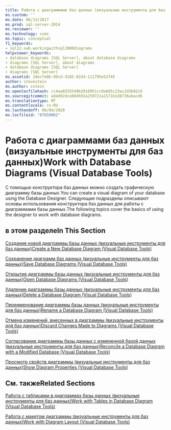 ```yaml
---
title: Работа с диаграммами баз данных (визуальные инструменты для баз данных) | Документация Майкрософт
ms.custom: ''
ms.date: 06/13/2017
ms.prod: sql-server-2014
ms.reviewer: ''
ms.technology: ssms
ms.topic: conceptual
f1_keywords:
- sql12.swb.workingwithsql2000diagrams
helpviewer_keywords:
- database diagrams [SQL Server], about database diagrams
- diagrams [SQL Server], about diagrams
- database diagrams [SQL Server]
- diagrams [SQL Server]
ms.assetid: 2dec7e0b-99cd-4185-8334-111795e52f45
author: stevestein
ms.author: sstein
ms.openlocfilehash: cc4aa8255549b2010951cc0a665c23ac2d3b02c6
ms.sourcegitcommit: ad4d92dce894592a259721a1571b1d8736abacdb
ms.translationtype: MT
ms.contentlocale: ru-RU
ms.lasthandoff: 08/04/2020
ms.locfileid: "87659062"
---
```

# <a name="work-with-database-diagrams-visual-database-tools"></a><span data-ttu-id="45fd0-102">Работа с диаграммами баз данных (визуальные инструменты для баз данных)</span><span class="sxs-lookup"><span data-stu-id="45fd0-102">Work with Database Diagrams (Visual Database Tools)</span></span>
  <span data-ttu-id="45fd0-103">С помощью конструктора баз данных можно создать графическую диаграмму базы данных.</span><span class="sxs-lookup"><span data-stu-id="45fd0-103">You can create a visual diagram of your database using the Database Designer.</span></span> <span data-ttu-id="45fd0-104">Следующие подразделы описывают основы использования конструктора баз данных для работы с диаграммами базы данных.</span><span class="sxs-lookup"><span data-stu-id="45fd0-104">The following topics cover the basics of using the designer to work with database diagrams.</span></span>  
  
## <a name="in-this-section"></a><span data-ttu-id="45fd0-105">в этом разделе</span><span class="sxs-lookup"><span data-stu-id="45fd0-105">In This Section</span></span>  
 [<span data-ttu-id="45fd0-106">Создание новой диаграммы базы данных (визуальные инструменты для баз данных)</span><span class="sxs-lookup"><span data-stu-id="45fd0-106">Create a New Database Diagram &#40;Visual Database Tools&#41;</span></span>](visual-database-tools.md)  
  
 [<span data-ttu-id="45fd0-107">Сохранение диаграмм баз данных (визуальные инструменты для баз данных)</span><span class="sxs-lookup"><span data-stu-id="45fd0-107">Save Database Diagrams &#40;Visual Database Tools&#41;</span></span>](save-database-diagrams-visual-database-tools.md)  
  
 [<span data-ttu-id="45fd0-108">Открытие диаграммы базы данных (визуальные инструменты для баз данных)</span><span class="sxs-lookup"><span data-stu-id="45fd0-108">Open Database Diagrams &#40;Visual Database Tools&#41;</span></span>](open-database-diagrams-visual-database-tools.md)  
  
 [<span data-ttu-id="45fd0-109">Удаление диаграммы базы данных (визуальные инструменты для баз данных)</span><span class="sxs-lookup"><span data-stu-id="45fd0-109">Delete a Database Diagram &#40;Visual Database Tools&#41;</span></span>](delete-a-database-diagram-visual-database-tools.md)  
  
 [<span data-ttu-id="45fd0-110">Переименование диаграммы базы данных (визуальные инструменты для баз данных)</span><span class="sxs-lookup"><span data-stu-id="45fd0-110">Rename a Database Diagram &#40;Visual Database Tools&#41;</span></span>](rename-a-database-diagram-visual-database-tools.md)  
  
 [<span data-ttu-id="45fd0-111">Отмена изменений, внесенных в диаграммы (визуальные инструменты для баз данных)</span><span class="sxs-lookup"><span data-stu-id="45fd0-111">Discard Changes Made to Diagrams &#40;Visual Database Tools&#41;</span></span>](discard-changes-made-to-diagrams-visual-database-tools.md)  
  
 [<span data-ttu-id="45fd0-112">Согласование диаграммы базы данных с измененной базой данных (визуальные инструменты для баз данных)</span><span class="sxs-lookup"><span data-stu-id="45fd0-112">Reconcile a Database Diagram with a Modified Database &#40;Visual Database Tools&#41;</span></span>](reconcile-a-database-diagram-with-a-modified-database-visual-database-tools.md)  
  
 [<span data-ttu-id="45fd0-113">Просмотр свойств диаграммы (визуальные инструменты для баз данных)</span><span class="sxs-lookup"><span data-stu-id="45fd0-113">Show Diagram Properties &#40;Visual Database Tools&#41;</span></span>](show-diagram-properties-visual-database-tools.md)  
  
## <a name="related-sections"></a><span data-ttu-id="45fd0-114">См. также</span><span class="sxs-lookup"><span data-stu-id="45fd0-114">Related Sections</span></span>  
 [<span data-ttu-id="45fd0-115">Работа с таблицами в диаграммах базы данных (визуальные инструменты для баз данных)</span><span class="sxs-lookup"><span data-stu-id="45fd0-115">Work with Tables in Database Diagram &#40;Visual Database Tools&#41;</span></span>](work-with-tables-in-database-diagram-visual-database-tools.md)  
  
 [<span data-ttu-id="45fd0-116">Работа с макетом диаграммы (визуальные инструменты для баз данных)</span><span class="sxs-lookup"><span data-stu-id="45fd0-116">Work with Diagram Layout &#40;Visual Database Tools&#41;</span></span>](work-with-diagram-layout-visual-database-tools.md)  
  
  
